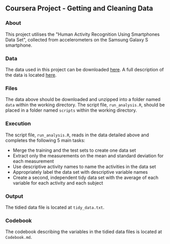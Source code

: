 ## Coursera Project - Getting and Cleaning Data

### About
This project utilises the "Human Activity Recognition Using Smartphones Data Set", collected from accelerometers on the Samsung Galaxy S smartphone.

### Data
The data used in this project can be downloaded [here](https://d396qusza40orc.cloudfront.net/getdata%2Fprojectfiles%2FUCI%20HAR%20Dataset.zip). A full description of the data is located [here](http://archive.ics.uci.edu/ml/datasets/Human+Activity+Recognition+Using+Smartphones).

### Files
The data above should be downloaded and unzipped into a folder named `data` within the working directory.
The script file, `run_analysis.R`, should be placed in a folder named `scripts` within the working directory.

### Execution
The script file, `run_analysis.R`, reads in the data detailed above and completes the following 5 main tasks:
- Merge the training and the test sets to create one data set
- Extract only the measurements on the mean and standard deviation for each measurement
- Use descriptive activity names to name the activities in the data set
- Appropriately label the data set with descriptive variable names
- Create a second, independent tidy data set with the average of each variable for each activity and each subject

### Output
The tidied data file is located at `tidy_data.txt`.

### Codebook
The codebook describing the variables in the tidied data files is located at `Codebook.md`.
